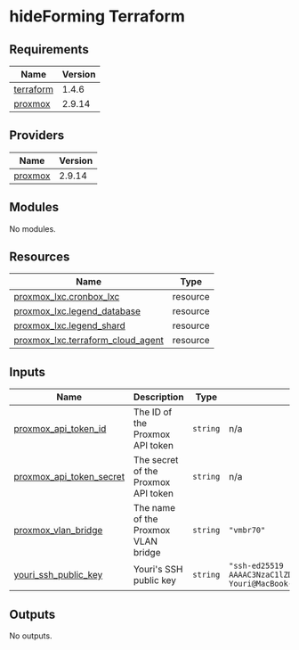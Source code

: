 # hideForming Terraform

<!-- BEGIN_TF_DOCS -->
## Requirements

| Name | Version |
|------|---------|
| <a name="requirement_terraform"></a> [terraform](#requirement\_terraform) | 1.4.6 |
| <a name="requirement_proxmox"></a> [proxmox](#requirement\_proxmox) | 2.9.14 |

## Providers

| Name | Version |
|------|---------|
| <a name="provider_proxmox"></a> [proxmox](#provider\_proxmox) | 2.9.14 |

## Modules

No modules.

## Resources

| Name | Type |
|------|------|
| [proxmox_lxc.cronbox_lxc](https://registry.terraform.io/providers/telmate/proxmox/2.9.14/docs/resources/lxc) | resource |
| [proxmox_lxc.legend_database](https://registry.terraform.io/providers/telmate/proxmox/2.9.14/docs/resources/lxc) | resource |
| [proxmox_lxc.legend_shard](https://registry.terraform.io/providers/telmate/proxmox/2.9.14/docs/resources/lxc) | resource |
| [proxmox_lxc.terraform_cloud_agent](https://registry.terraform.io/providers/telmate/proxmox/2.9.14/docs/resources/lxc) | resource |

## Inputs

| Name | Description | Type | Default | Required |
|------|-------------|------|---------|:--------:|
| <a name="input_proxmox_api_token_id"></a> [proxmox\_api\_token\_id](#input\_proxmox\_api\_token\_id) | The ID of the Proxmox API token | `string` | n/a | yes |
| <a name="input_proxmox_api_token_secret"></a> [proxmox\_api\_token\_secret](#input\_proxmox\_api\_token\_secret) | The secret of the Proxmox API token | `string` | n/a | yes |
| <a name="input_proxmox_vlan_bridge"></a> [proxmox\_vlan\_bridge](#input\_proxmox\_vlan\_bridge) | The name of the Proxmox VLAN bridge | `string` | `"vmbr70"` | no |
| <a name="input_youri_ssh_public_key"></a> [youri\_ssh\_public\_key](#input\_youri\_ssh\_public\_key) | Youri's SSH public key | `string` | `"ssh-ed25519 AAAAC3NzaC1lZDI1NTE5AAAAIJ1iC2EQeFQqN0kVZeTX4ID5wMaUZbId318umCxP37gm Youri@MacBook-Pro"` | no |

## Outputs

No outputs.
<!-- END_TF_DOCS -->
